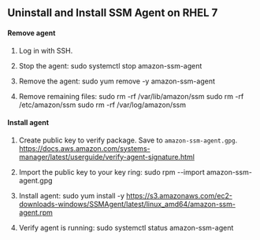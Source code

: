 ## Uninstall and Install SSM Agent on RHEL 7

#### Remove agent
1. Log in with SSH.
2. Stop the agent:
sudo systemctl stop amazon-ssm-agent

3. Remove the agent:
sudo yum remove -y amazon-ssm-agent

4. Remove remaining files:
sudo rm -rf /var/lib/amazon/ssm
sudo rm -rf /etc/amazon/ssm
sudo rm -rf /var/log/amazon/ssm


#### Install agent
1. Create public key to verify package. Save to `amazon-ssm-agent.gpg`.
https://docs.aws.amazon.com/systems-manager/latest/userguide/verify-agent-signature.html

2. Import the public key to your key ring: 
sudo rpm --import amazon-ssm-agent.gpg

3. Install agent:
sudo yum install -y https://s3.amazonaws.com/ec2-downloads-windows/SSMAgent/latest/linux_amd64/amazon-ssm-agent.rpm

4. Verify agent is running:
sudo systemctl status amazon-ssm-agent